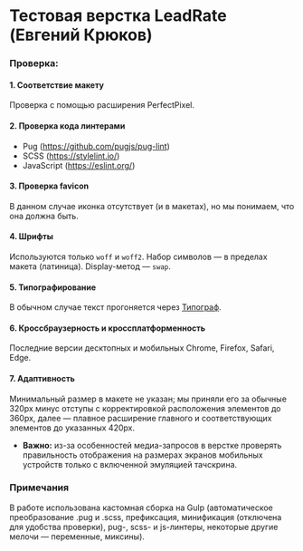 # Тестовая верстка LeadRate (Евгений Крюков)
### Проверка:
#### 1. Соответствие макету
Проверка с помощью расширения PerfectPixel.
#### 2. Проверка кода линтерами
- Pug (https://github.com/pugjs/pug-lint)
- SCSS (https://stylelint.io/)
- JavaScript (https://eslint.org/)
#### 3. Проверка favicon
В данном случае иконка отсутствует (и в макетах), но мы понимаем, что она должна быть.
#### 4. Шрифты
Используются только `woff` и `woff2`. Набор символов — в пределах макета (латиница). Display-метод — `swap`.
#### 5. Типографирование
В обычном случае текст прогоняется через [Типограф](https://typograf.ru/).
#### 6. Кроссбраузерность и кроссплатформенность
Последние версии десктопных и мобильных Chrome, Firefox, Safari, Edge.
#### 7. Адаптивность
Минимальный размер в макете не указан; мы приняли его за обычные 320px минус отступы с корректировкой расположения элементов до 360px, далее — плавное расширение главного и соответствующих элементов до указанных 420px.
- **Важно:** из-за особенностей медиа-запросов в верстке проверять правильность отображения на размерах экранов мобильных устройств только с включенной эмуляцией тачскрина.
### Примечания
В работе использована кастомная сборка на Gulp (автоматическое преобразование .pug и .scss, префиксация, минификация (отключена для удобства проверки), pug-, scss- и js-линтеры, некоторые другие мелочи — переменные, миксины).
